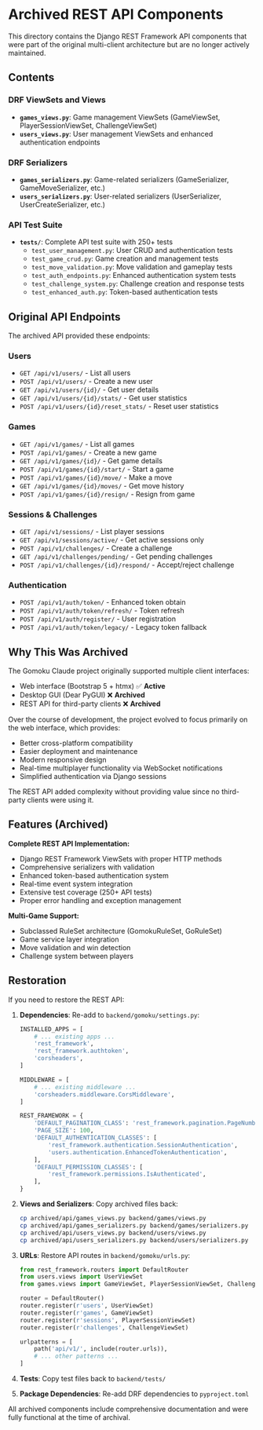 # Archived REST API Components

This directory contains the Django REST Framework API components that were part of the original multi-client architecture but are no longer actively maintained.

## Contents

### DRF ViewSets and Views
- **`games_views.py`**: Game management ViewSets (GameViewSet, PlayerSessionViewSet, ChallengeViewSet)
- **`users_views.py`**: User management ViewSets and enhanced authentication endpoints

### DRF Serializers
- **`games_serializers.py`**: Game-related serializers (GameSerializer, GameMoveSerializer, etc.)
- **`users_serializers.py`**: User-related serializers (UserSerializer, UserCreateSerializer, etc.)

### API Test Suite
- **`tests/`**: Complete API test suite with 250+ tests
  - `test_user_management.py`: User CRUD and authentication tests
  - `test_game_crud.py`: Game creation and management tests
  - `test_move_validation.py`: Move validation and gameplay tests
  - `test_auth_endpoints.py`: Enhanced authentication system tests
  - `test_challenge_system.py`: Challenge creation and response tests
  - `test_enhanced_auth.py`: Token-based authentication tests

## Original API Endpoints

The archived API provided these endpoints:

### Users
- `GET /api/v1/users/` - List all users
- `POST /api/v1/users/` - Create a new user
- `GET /api/v1/users/{id}/` - Get user details
- `GET /api/v1/users/{id}/stats/` - Get user statistics
- `POST /api/v1/users/{id}/reset_stats/` - Reset user statistics

### Games
- `GET /api/v1/games/` - List all games
- `POST /api/v1/games/` - Create a new game
- `GET /api/v1/games/{id}/` - Get game details
- `POST /api/v1/games/{id}/start/` - Start a game
- `POST /api/v1/games/{id}/move/` - Make a move
- `GET /api/v1/games/{id}/moves/` - Get move history
- `POST /api/v1/games/{id}/resign/` - Resign from game

### Sessions & Challenges
- `GET /api/v1/sessions/` - List player sessions
- `GET /api/v1/sessions/active/` - Get active sessions only
- `POST /api/v1/challenges/` - Create a challenge
- `GET /api/v1/challenges/pending/` - Get pending challenges
- `POST /api/v1/challenges/{id}/respond/` - Accept/reject challenge

### Authentication
- `POST /api/v1/auth/token/` - Enhanced token obtain
- `POST /api/v1/auth/token/refresh/` - Token refresh
- `POST /api/v1/auth/register/` - User registration
- `POST /api/v1/auth/token/legacy/` - Legacy token fallback

## Why This Was Archived

The Gomoku Claude project originally supported multiple client interfaces:
- Web interface (Bootstrap 5 + htmx) ✅ **Active**
- Desktop GUI (Dear PyGUI) ❌ **Archived**
- REST API for third-party clients ❌ **Archived**

Over the course of development, the project evolved to focus primarily on the web interface, which provides:
- Better cross-platform compatibility
- Easier deployment and maintenance  
- Modern responsive design
- Real-time multiplayer functionality via WebSocket notifications
- Simplified authentication via Django sessions

The REST API added complexity without providing value since no third-party clients were using it.

## Features (Archived)

**Complete REST API Implementation:**
- Django REST Framework ViewSets with proper HTTP methods
- Comprehensive serializers with validation
- Enhanced token-based authentication system
- Real-time event system integration
- Extensive test coverage (250+ API tests)
- Proper error handling and exception management

**Multi-Game Support:**
- Subclassed RuleSet architecture (GomokuRuleSet, GoRuleSet)
- Game service layer integration
- Move validation and win detection
- Challenge system between players

## Restoration

If you need to restore the REST API:

1. **Dependencies**: Re-add to `backend/gomoku/settings.py`:
   ```python
   INSTALLED_APPS = [
       # ... existing apps ...
       'rest_framework',
       'rest_framework.authtoken', 
       'corsheaders',
   ]
   
   MIDDLEWARE = [
       # ... existing middleware ...
       'corsheaders.middleware.CorsMiddleware',
   ]
   
   REST_FRAMEWORK = {
       'DEFAULT_PAGINATION_CLASS': 'rest_framework.pagination.PageNumberPagination',
       'PAGE_SIZE': 100,
       'DEFAULT_AUTHENTICATION_CLASSES': [
           'rest_framework.authentication.SessionAuthentication',
           'users.authentication.EnhancedTokenAuthentication',
       ],
       'DEFAULT_PERMISSION_CLASSES': [
           'rest_framework.permissions.IsAuthenticated',
       ],
   }
   ```

2. **Views and Serializers**: Copy archived files back:
   ```bash
   cp archived/api/games_views.py backend/games/views.py
   cp archived/api/games_serializers.py backend/games/serializers.py
   cp archived/api/users_views.py backend/users/views.py
   cp archived/api/users_serializers.py backend/users/serializers.py
   ```

3. **URLs**: Restore API routes in `backend/gomoku/urls.py`:
   ```python
   from rest_framework.routers import DefaultRouter
   from users.views import UserViewSet
   from games.views import GameViewSet, PlayerSessionViewSet, ChallengeViewSet
   
   router = DefaultRouter()
   router.register(r'users', UserViewSet)
   router.register(r'games', GameViewSet)
   router.register(r'sessions', PlayerSessionViewSet) 
   router.register(r'challenges', ChallengeViewSet)
   
   urlpatterns = [
       path('api/v1/', include(router.urls)),
       # ... other patterns ...
   ]
   ```

4. **Tests**: Copy test files back to `backend/tests/`

5. **Package Dependencies**: Re-add DRF dependencies to `pyproject.toml`

All archived components include comprehensive documentation and were fully functional at the time of archival.